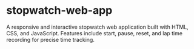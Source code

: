 # stopwatch-web-app
A responsive and interactive stopwatch web application built with HTML, CSS, and JavaScript. Features include start, pause, reset, and lap time recording for precise time tracking.

